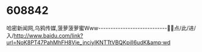 # 608842
哈密新闻网,乌鸦传媒,菠萝菠萝蜜Www----------------------------🧰🧰点/此/进/入/http://www.baidu.com/link?url=NoK8PT47PahMhFH8Vie_jnciyIKNTTtVBQKpill6udK&amp;wd
